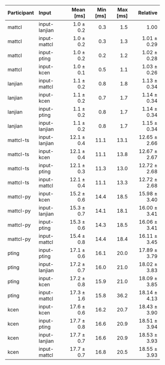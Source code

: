 | Participant | Input | Mean [ms] | Min [ms] | Max [ms] | Relative |
|:---|:---|---:|---:|---:|---:|
| mattcl | input-lanjian | 1.0 ± 0.2 | 0.3 | 1.5 | 1.00 |
| mattcl | input-mattcl | 1.0 ± 0.2 | 0.3 | 1.3 | 1.01 ± 0.29 |
| mattcl | input-pting | 1.0 ± 0.2 | 0.2 | 1.2 | 1.02 ± 0.28 |
| mattcl | input-kcen | 1.0 ± 0.1 | 0.5 | 1.1 | 1.03 ± 0.26 |
| lanjian | input-mattcl | 1.1 ± 0.2 | 0.8 | 1.8 | 1.13 ± 0.34 |
| lanjian | input-kcen | 1.1 ± 0.2 | 0.7 | 1.7 | 1.14 ± 0.34 |
| lanjian | input-pting | 1.1 ± 0.2 | 0.8 | 1.7 | 1.14 ± 0.34 |
| lanjian | input-lanjian | 1.1 ± 0.2 | 0.8 | 1.7 | 1.15 ± 0.34 |
| mattcl-ts | input-lanjian | 12.1 ± 0.4 | 11.1 | 13.1 | 12.65 ± 2.66 |
| mattcl-ts | input-kcen | 12.1 ± 0.4 | 11.1 | 13.8 | 12.67 ± 2.67 |
| mattcl-ts | input-pting | 12.1 ± 0.3 | 11.3 | 13.0 | 12.72 ± 2.68 |
| mattcl-ts | input-mattcl | 12.1 ± 0.4 | 11.1 | 13.3 | 12.72 ± 2.68 |
| mattcl-py | input-kcen | 15.2 ± 0.6 | 14.4 | 18.5 | 15.98 ± 3.40 |
| mattcl-py | input-lanjian | 15.3 ± 0.7 | 14.1 | 18.1 | 16.00 ± 3.41 |
| mattcl-py | input-pting | 15.3 ± 0.6 | 14.3 | 18.5 | 16.06 ± 3.41 |
| mattcl-py | input-mattcl | 15.4 ± 0.8 | 14.4 | 18.4 | 16.11 ± 3.45 |
| pting | input-pting | 17.1 ± 0.6 | 16.1 | 20.0 | 17.89 ± 3.79 |
| pting | input-lanjian | 17.2 ± 0.7 | 16.0 | 21.0 | 18.02 ± 3.83 |
| pting | input-kcen | 17.2 ± 0.8 | 15.9 | 21.0 | 18.09 ± 3.85 |
| pting | input-mattcl | 17.3 ± 1.6 | 15.8 | 36.2 | 18.14 ± 4.13 |
| kcen | input-kcen | 17.6 ± 0.6 | 16.2 | 20.7 | 18.43 ± 3.90 |
| kcen | input-pting | 17.7 ± 0.8 | 16.6 | 20.9 | 18.51 ± 3.94 |
| kcen | input-lanjian | 17.7 ± 0.7 | 16.6 | 20.9 | 18.53 ± 3.93 |
| kcen | input-mattcl | 17.7 ± 0.7 | 16.8 | 20.5 | 18.55 ± 3.93 |
